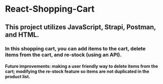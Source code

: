 # React-Shopping-Cart
## This project utilizes JavaScript, Strapi, Postman, and HTML. 
### In this shopping cart, you can add items to the cart, delete items from the cart, and re-stock (using an API). 
#### Future improvements: making a user friendly way to delete items from the cart; modifying the re-stock feature so items are not duplicated in the product list. 
